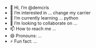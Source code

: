 - 👋 Hi, I’m @demcris
- 👀 I’m interested in ... change my carrier 
- 🌱 I’m currently learning ... python
- 💞️ I’m looking to collaborate on ...
- 📫 How to reach me ...
- 😄 Pronouns: ...
- ⚡ Fun fact: ...

<!---
demcris/demcris is a ✨ special ✨ repository because its `README.md` (this file) appears on your GitHub profile.
You can click the Preview link to take a look at your changes.
--->
